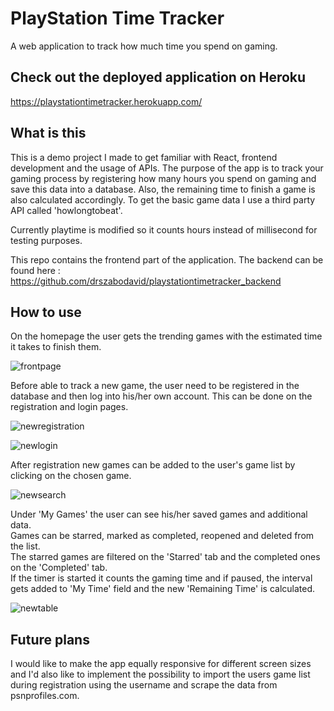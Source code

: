 
# PlayStation Time Tracker
A web application to track how much time you spend on gaming.

## Check out the deployed application on Heroku
https://playstationtimetracker.herokuapp.com/

## What is this
This is a demo project I made to get familiar with React, frontend development and the usage of APIs.
The purpose of the app is to track your gaming process by registering how many hours you spend on gaming and save this data  into a database. Also, the remaining time to finish a game is also calculated accordingly.
To get the basic game data I use a third party API called 'howlongtobeat'.

Currently playtime is modified so it counts hours instead of millisecond for testing purposes.

This repo contains the frontend part of the application. 
The backend can be found here : https://github.com/drszabodavid/playstationtimetracker_backend

## How to use

On the homepage the user gets the trending games with the estimated time it takes to finish them.


![frontpage](https://user-images.githubusercontent.com/35307122/71980778-2ab47300-3221-11ea-8935-4b79d3000fcd.png)

Before able to track a new game, the user need to be registered in the database and then log into his/her own account. This can be done on the registration and login pages.

![newregistration](https://user-images.githubusercontent.com/35307122/71980705-08baf080-3221-11ea-9385-559919d327a4.png)

![newlogin](https://user-images.githubusercontent.com/35307122/71980689-fe98f200-3220-11ea-9d6c-b12023a24dd8.png)

After registration new games can be added to the user's game list by clicking on the chosen game.

![newsearch](https://user-images.githubusercontent.com/35307122/71980724-12445880-3221-11ea-99b8-a9047fc9df8a.png)

Under 'My Games' the user can see his/her saved games and additional data.\
Games can be starred, marked as completed, reopened and deleted from the list.\
The starred games are filtered on the 'Starred' tab and the completed ones on the 'Completed' tab.\
If the timer is started it counts the gaming time and if paused, the interval gets added to 'My Time' field and the new 'Remaining Time' is calculated.

![newtable](https://user-images.githubusercontent.com/35307122/71980755-1e301a80-3221-11ea-8de0-8817ded08978.png)

## Future plans

I would like to make the app equally responsive for different screen sizes and I'd also like to implement the possibility to import the users game list during registration using the username and scrape the data from psnprofiles.com.











